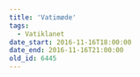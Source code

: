 ```yaml
---
title: 'Vatimøde'
tags:
  - Vatiklanet
date_start: 2016-11-16T18:00:00
date_end: 2016-11-16T21:00:00
old_id: 6445
---
```

